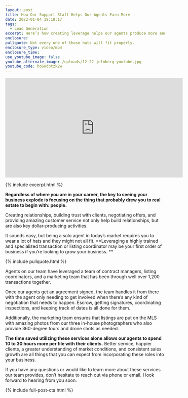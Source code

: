 ```yaml
---
layout: post
title: How Our Support Staff Helps Our Agents Earn More
date: 2022-01-04 19:18:17
tags:
  - Lead Generation
excerpt: Here’s how creating leverage helps our agents produce more and more.
enclosure:
pullquote: Not every one of those hats will fit properly.
enclosure_type: video/mp4
enclosure_time:
use_youtube_image: false
youtube_alternate_image: /uploads/12-22-jelmberg-youtube.jpg
youtube_code: hoGHdbtzk2w
---
```

<iframe src="https://www.youtube.com/embed/hoGHdbtzk2w?rel=0" width="560" height="315" frameborder="0" allowfullscreen="allowfullscreen"></iframe>

{% include excerpt.html %}

**Regardless of where you are in your career, the key to seeing your business explode is focusing on the thing that probably drew you to real estate to begin with: people.**

Creating relationships, building trust with clients, negotiating offers, and providing amazing customer service not only help build relationships, but are also key dollar-producing activities.

It sounds easy, but being a solo agent in today’s market requires you to wear a lot of hats and they might not all fit. **Leveraging a highly trained and specialized transaction or listing coordinator may be your first order of business if you’re looking to grow your business. **

{% include pullquote.html %}

Agents on our team have leveraged a team of contract managers, listing coordinators, and a marketing team that has been through well over 1,200 transactions together.&nbsp;

Once our agents get an agreement signed, the team handles it from there with the agent only needing to get involved when there’s any kind of negotiation that needs to happen. Escrow, getting signatures, coordinating inspections, and keeping track of dates is all done for them.&nbsp;

Additionally, the marketing team ensures that listings are put on the MLS with amazing photos from our three in-house photographers who also provide 360-degree tours and drone shots as needed.

**The time saved utilizing these services alone allows our agents to spend 10 to 30 hours more per file with their clients.** Better service, happier clients, a greater understanding of market conditions, and consistent sales growth are all things that you can expect from incorporating these roles into your business.

If you have any questions or would like to learn more about these services our team provides, don’t hesitate to reach out via phone or email. I look forward to hearing from you soon.

{% include full-post-cta.html %}
